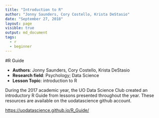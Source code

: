 ```yaml
---
title: "Introduction to R"
author: "Jonny Saunders, Cory Costello, Krista DeStasio"
date: "September 27, 2018"
layout: page
visible: true
output: md_document
tags:
  - r
  - beginner
---
```



#R Guide

 - **Authors**: Jonny Saunders, Cory Costello, Krista DeStasio
 - **Research field**: Psychology; Data Science
 - **Lesson Topic**: introduction to R 

During the 2017 academic year, the UO Data Science Club created an introductory R Guide from lessons presented throughout the year. These resources are available on the uodatascience github account.

https://uodatascience.github.io/R_Guide/



